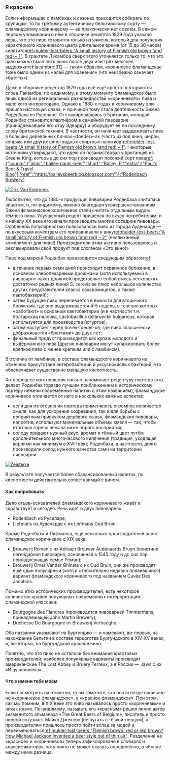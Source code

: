 ### Я краснею

Если информацию о ламбиках и сэзонах приходится собирать по крупицам, то по третьему аутентичному бельгийскому сорту — фламандскому коричневому — её практически нет совсем. В самом первом упоминании о нём в сборнике рецептов 1829 года указано лишь, что это пиво готовится только из ячменя, который для получения характерного коричневого цвета длительное время (от 15 до 30 часов) кипятится[ref:mulder-lost-beers:"A small history of Flemish old brown (and red) – 1"](https://lostbeers.com/a-small-history-of-flemish-old-brown-and-red-1/). В трактате Лакамбра сверх этого уточняется только то, что это пиво можно было пить лишь после двух или трёх месяцев выдержки[ref:lacambre:312]() — таким образом, коричневое фламандское тоже было одним из «элей для хранения» (что неизбежно означает «бретты»).

Даже в сборнике рецептов 1879 года всё ещё просто повторяются слова Лакамбра; по-видимому, к этому моменту фламандское было лишь одной из региональных разновидностей «коричневого» пива и мало кого интересовало. Однако в 1880-х годах к коричневому элю пришла настоящая слава, и причиной тому стала деятельность Эжена Роденбаха из Руселаре. Отстажировавшись в Британии, молодой Роденбах становится партнёром в семейной пивоварне (принадлежавшей его отцу Эдварду) и оборудует её по последнему слову британской техники. В частности, он начинает выдерживать пиво в больших деревянных бочках-«foeder»-ах (часто из под вина, шерри, коньяка или других виноградных спиртных напитков)[ref:mulder-lost-beers:"A small history of Flemish old brown (and red) – 1"](https://lostbeers.com/a-small-history-of-flemish-old-brown-and-red-1/). Некоторые источники утверждают, что идею он позаимствовал у британцев из Greene King, которые до сих пор производят похожий сорт пива[ref:{"source":{"alias":"bailey-pauls-beer","short":"Bailey, P.","extra":["Paul's Beer & Travel Blog"],"href":"https://baileysbeerblog.blogspot.com"}}:"Rodenbach Brewery"](https://baileysbeerblog.blogspot.com/2015/09/rodenbach-brewery.html).

[![Dirk Van Esbroeck](/img/rodenbach-foeders.jpg "Бочки-foeder-ы в пивоварне Роденбах")](https://commons.wikimedia.org/wiki/File:Rodenbach_19.jpg)

Любопытно, что до 1880-х продукция пивоварни Роденбаха считалась эйцетом, и, по-видимому, именно благодаря усовершенствованиям Эжена фламандское коричневое стали считать отдельным видом тёмного пива. Улучшенный рецепт пришёлся по вкусу потребителям, и к началу XX века его начали производить многие соседние пивовары. Особенной популярностью пользовалось пиво из города Ауденарде — по вкусовым качествам его приравнивали к вину[ref:mulder-lost-beers:"A small history of Flemish old brown (and red) – 2"](https://lostbeers.com/a-small-history-of-flemish-old-brown-and-red-2/) (неслыханный комплимент для пива!) Производители этим активно пользовались и рекламировали свой продукт под слоганом «Это вино!»

Пиво под маркой Роденбах производится следующим образом[ref](http://www.milkthefunk.com/wiki/Flemish_Red-Brown_Beer#Microbes_and_Flavor_Compounds):
  * в течение первых семи дней происходит первичное брожение, в основном хлебопекарными дрожжами (хотя используемый в пивоварне пакет дрожжей представляет собой смесь нескольких достаточно редких линий S. cerevisiae плюс небольшое количество других представителей класса сахаромицетов, а также лактобактерий);
  * затем будущее пиво переливается в ёмкости для вторичного брожения, где оно выдерживается 4-5 недель, в течение которых «работают» в основном лактобактерии (и в частности т.н. болгарская палочка, Lactobacillus delbrueckii bulgaricus, которая используется для производства йогуртов);
  * затем наступает черёд бочек-foeder-ов, где пиво классически дображивается «бреттами» до двух лет;
  * финальный продукт производится как купаж молодого и выдержанного пива (другие пивоварни могут купажировать более крепкое пиво с менее крепким или с ламбиком).

В отличие от ламбиков, в составе фламандского коричневого не отмечено присутствие энтеробактерий и уксуснокислых бактерий, что обеспечивает существенно меньшую кислотность.

Хотя процесс изготовления сильно напоминает рецептуру портера (что делает Роденбах гораздо лучшим приближением к историческому портеру нежели современные напитки с этим названием), фламандское коричневое отличается от него в нескольких важных аспектах:
  * если для изготовления портера применялось огромное количество хмеля, как для ускорения созревания, так и для борьбы с неприятным привкусом дешёвого сырья, фламандские пивовары, напротив, используют минимальные объёмы хмеля — так, чтобы итоговая горечь лежала ниже порога восприятия;
  * солоду придают нужный вкус, аромат и тёмный цвет путём дополнительного многочасового кипячения (традиция, уходящая корнями как минимум в XVIII век); Роденбахи, в частности, долго производили солод нужного качества сами на территории пивоварни.

[![Zeisterre](/img/rodenbach-malting-kiln.jpg "Старый килн для солода (построен в 1872 году, в настоящее время превращён в музей) на территории пивоварни Роденбах")](https://commons.wikimedia.org/wiki/File:Brouwerij_Rodenbach_Moutast.JPG)

В результате получается более сбалансированный напиток, по кислотности действительно сопоставимый с вином.

#### Как попробовать

Дело отцов-основателей фламандского коричневого живёт и здравствует и сегодня. Речь идёт о двух пивоварнях:

  * Rodenbach из Руселаре;
  * Liefmans из Ауденарде с их Liefmans Oud Bruin.

Кроме Роденбаха и Лифманса, ещё несколько производителей варят фламандское коричневое с XIX века:

  * Brouwerij Roman с их Adriaen Brouwer Audenaerds Bruyn (поистине легендарная пивоварня, основанная в 1545 году и до сих пор принадлежащая семье Роман);
  * Brouwerij Omer Vander Ghinste с их Oud Bruin; они же производят ещё один популярный (хотя и относительно недавно появившийся) вариант фламандского коричневого под названием Cuvée Des Jacobins.

Помимо этих исторических производителей, есть некоторое количество крайне популярных современных интерпретаций фламандской классики:

  * Bourgogne des Flandres (производится пивоварней Timmermans, принадлежащей John Martin Brewery);
  * Duchesse De Bourgogne от Brouwerij Verhaeghe.

Оба названия указывают на Бургундию — и намекают, во-первых, на нахождение Бельгии в составе герцогства Бургундского в XIV-XV веках, и, во-вторых, на бургундское красное вино.

Понятно, что это пиво не осталось без внимания крафтовых производителей; наиболее популярные варианты производят американские The Lost Abbey и Bruery Terreux, а в России — Jaws с их «Ищу человека».

#### Что в имени тебе моём

Если посмотреть на этикетки, то вы заметите, что почти везде написано не «коричневое фламандское», а «красное фламандское». При этом, как мы помним, в XIX веке это пиво называлось просто «коричневым» и никак иначе. По-видимому, называть его «красным» решил лично автор знаменитого альманаха «The Great Beers of Belgium», писатель и просто пивной энтузиаст Майкл Джексон (не путать с тёзкой-певцом), а производителям пришлось просто пойти вслед за модой и переименоваться[ref:mulder-lost-beers:"Flemish brown, red or red brown? How Michael Jackson invented a beer style out of thin air"](https://lostbeers.com/flemish-brown-red-or-red-brown/). Разделение на «красное» и «коричневое» теперь зафиксировано в словарях и классификаторах, хотя никто не может сказать определённо, в чём же между ними разница.